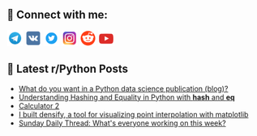 ## 🔎 Connect with me:
[<img src="https://github.com/bullbesh/bullbesh/blob/main/images/Telegram.png" width="32" height="32" />](https://t.me/bullbesh)
[<img src="https://github.com/bullbesh/bullbesh/blob/main/images/VK.png" width="32" height="32" />](https://vk.com/bullbesh)
[<img src="https://github.com/bullbesh/bullbesh/blob/main/images/Twitter.png" width="32" height="32" />](https://twitter.com/bullbesh1)
[<img src="https://github.com/bullbesh/bullbesh/blob/main/images/Instagram.png" width="32" height="32" />](https://www.instagram.com/bullbesh)
[<img src="https://github.com/bullbesh/bullbesh/blob/main/images/Reddit.png" width="32" height="32" />](https://www.reddit.com/user/bullbesh)
[<img src="https://github.com/bullbesh/bullbesh/blob/main/images/YouTube.png" width="32" height="32" />](https://www.youtube.com/channel/UCtfjRs6uzgq5mfm8S06WTcg)

## 📕 Latest r/Python Posts
<!-- BLOG-POST-LIST:START -->
- [What do you want in a Python data science publication &lpar;blog&rpar;?](https://www.reddit.com/r/Python/comments/y5cg5q/what_do_you_want_in_a_python_data_science/)
- [Understanding Hashing and Equality in Python with __hash__ and __eq__](https://www.reddit.com/r/Python/comments/y5bt6k/understanding_hashing_and_equality_in_python_with/)
- [Calculator 2](https://www.reddit.com/r/Python/comments/y59y4o/calculator_2/)
- [I built densify, a tool for visualizing point interpolation with matplotlib](https://www.reddit.com/r/Python/comments/y52mxv/i_built_densify_a_tool_for_visualizing_point/)
- [Sunday Daily Thread: What&#39;s everyone working on this week?](https://www.reddit.com/r/Python/comments/y52fbw/sunday_daily_thread_whats_everyone_working_on/)
<!-- BLOG-POST-LIST:END -->
